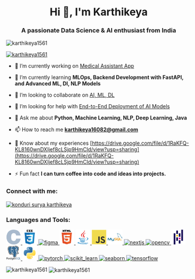 <h1 align="center">Hi 👋, I'm Karthikeya</h1>
<h3 align="center">A passionate Data Science & AI enthusiast from India</h3>

<p align="left"> <img src="https://komarev.com/ghpvc/?username=karthikeya1561&label=Profile%20views&color=0e75b6&style=flat" alt="karthikeya1561" /> </p>

<p align="left"> <a href="https://github.com/ryo-ma/github-profile-trophy"><img src="https://github-profile-trophy.vercel.app/?username=karthikeya1561" alt="karthikeya1561" /></a> </p>

- 🔭 I’m currently working on [Medical Assistant App](https://github.com/karthikeya1561/Medical_Assistant_App)

- 🌱 I’m currently learning **MLOps, Backend Development with FastAPI, and Advanced ML, Dl, NLP Models**

- 👯 I’m looking to collaborate on [AI, ML, DL](https://github.com/karthikeya1561)

- 🤝 I’m looking for help with [End-to-End Deployment of AI Models](https://www.linkedin.com/in/konduri-surya-karthikeya-756356370/)

- 💬 Ask me about **Python, Machine Learning, NLP, Deep Learning, Java**

- 📫 How to reach me **karthikeya16082@gmail.com**

- 📄 Know about my experiences [https://drive.google.com/file/d/1RaKFQ-KL8160wnDXIjef8cLSjp9HmCld/view?usp=sharing](https://drive.google.com/file/d/1RaKFQ-KL8160wnDXIjef8cLSjp9HmCld/view?usp=sharing)

- ⚡ Fun fact **I can turn coffee into code and ideas into projects.**

<h3 align="left">Connect with me:</h3>
<p align="left">
<a href="https://linkedin.com/in/konduri surya karthikeya" target="blank"><img align="center" src="https://raw.githubusercontent.com/rahuldkjain/github-profile-readme-generator/master/src/images/icons/Social/linked-in-alt.svg" alt="konduri surya karthikeya" height="30" width="40" /></a>
</p>

<h3 align="left">Languages and Tools:</h3>
<p align="left"> <a href="https://www.cprogramming.com/" target="_blank" rel="noreferrer"> <img src="https://raw.githubusercontent.com/devicons/devicon/master/icons/c/c-original.svg" alt="c" width="40" height="40"/> </a> <a href="https://www.w3schools.com/css/" target="_blank" rel="noreferrer"> <img src="https://raw.githubusercontent.com/devicons/devicon/master/icons/css3/css3-original-wordmark.svg" alt="css3" width="40" height="40"/> </a> <a href="https://www.figma.com/" target="_blank" rel="noreferrer"> <img src="https://www.vectorlogo.zone/logos/figma/figma-icon.svg" alt="figma" width="40" height="40"/> </a> <a href="https://www.w3.org/html/" target="_blank" rel="noreferrer"> <img src="https://raw.githubusercontent.com/devicons/devicon/master/icons/html5/html5-original-wordmark.svg" alt="html5" width="40" height="40"/> </a> <a href="https://www.java.com" target="_blank" rel="noreferrer"> <img src="https://raw.githubusercontent.com/devicons/devicon/master/icons/java/java-original.svg" alt="java" width="40" height="40"/> </a> <a href="https://developer.mozilla.org/en-US/docs/Web/JavaScript" target="_blank" rel="noreferrer"> <img src="https://raw.githubusercontent.com/devicons/devicon/master/icons/javascript/javascript-original.svg" alt="javascript" width="40" height="40"/> </a> <a href="https://www.mysql.com/" target="_blank" rel="noreferrer"> <img src="https://raw.githubusercontent.com/devicons/devicon/master/icons/mysql/mysql-original-wordmark.svg" alt="mysql" width="40" height="40"/> </a> <a href="https://nextjs.org/" target="_blank" rel="noreferrer"> <img src="https://cdn.worldvectorlogo.com/logos/nextjs-2.svg" alt="nextjs" width="40" height="40"/> </a> <a href="https://opencv.org/" target="_blank" rel="noreferrer"> <img src="https://www.vectorlogo.zone/logos/opencv/opencv-icon.svg" alt="opencv" width="40" height="40"/> </a> <a href="https://pandas.pydata.org/" target="_blank" rel="noreferrer"> <img src="https://raw.githubusercontent.com/devicons/devicon/2ae2a900d2f041da66e950e4d48052658d850630/icons/pandas/pandas-original.svg" alt="pandas" width="40" height="40"/> </a> <a href="https://www.postgresql.org" target="_blank" rel="noreferrer"> <img src="https://raw.githubusercontent.com/devicons/devicon/master/icons/postgresql/postgresql-original-wordmark.svg" alt="postgresql" width="40" height="40"/> </a> <a href="https://www.python.org" target="_blank" rel="noreferrer"> <img src="https://raw.githubusercontent.com/devicons/devicon/master/icons/python/python-original.svg" alt="python" width="40" height="40"/> </a> <a href="https://pytorch.org/" target="_blank" rel="noreferrer"> <img src="https://www.vectorlogo.zone/logos/pytorch/pytorch-icon.svg" alt="pytorch" width="40" height="40"/> </a> <a href="https://scikit-learn.org/" target="_blank" rel="noreferrer"> <img src="https://upload.wikimedia.org/wikipedia/commons/0/05/Scikit_learn_logo_small.svg" alt="scikit_learn" width="40" height="40"/> </a> <a href="https://seaborn.pydata.org/" target="_blank" rel="noreferrer"> <img src="https://seaborn.pydata.org/_images/logo-mark-lightbg.svg" alt="seaborn" width="40" height="40"/> </a> <a href="https://www.tensorflow.org" target="_blank" rel="noreferrer"> <img src="https://www.vectorlogo.zone/logos/tensorflow/tensorflow-icon.svg" alt="tensorflow" width="40" height="40"/> </a> </p>

<p><img align="left" src="https://github-readme-stats.vercel.app/api/top-langs?username=karthikeya1561&show_icons=true&locale=en&layout=compact" alt="karthikeya1561" /></p>

<p>&nbsp;<img align="center" src="https://github-readme-stats.vercel.app/api?username=karthikeya1561&show_icons=true&locale=en" alt="karthikeya1561" /></p>

